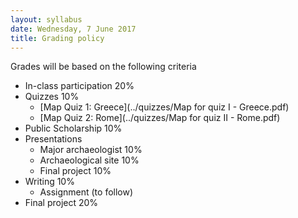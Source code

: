 ```yaml
---
layout: syllabus
date: Wednesday, 7 June 2017
title: Grading policy
---
```


Grades will be based on the following criteria

* In-class participation 20%
* Quizzes 10%
	* [Map Quiz 1: Greece](../quizzes/Map for quiz I - Greece.pdf)
	* [Map Quiz 2: Rome](../quizzes/Map for quiz II - Rome.pdf)
* Public Scholarship 10%
* Presentations
	* Major archaeologist 10%
	* Archaeological site 10%
	* Final project 10%
* Writing 10%
	* Assignment (to follow)
* Final project 20%
